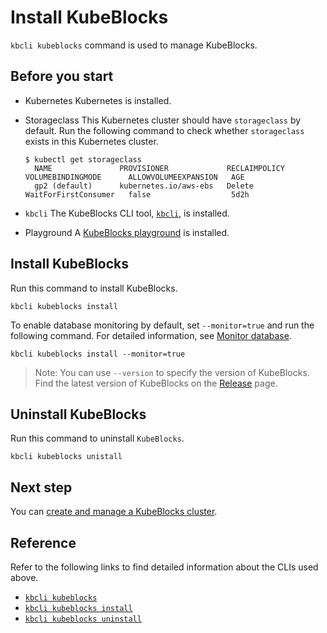 # Install KubeBlocks

`kbcli kubeblocks` command is used to manage KubeBlocks.

## Before you start

- Kubernetes 
  Kubernetes is installed.

- Storageclass
  This Kubernetes cluster should have `storageclass` by default. Run the following command to check whether `storageclass` exists in this Kubernetes cluster. 
  
  ```
  $ kubectl get storageclass
    NAME               PROVISIONER             RECLAIMPOLICY   VOLUMEBINDINGMODE      ALLOWVOLUMEEXPANSION   AGE
    gp2 (default)      kubernetes.io/aws-ebs   Delete          WaitForFirstConsumer   false                  5d2h
  ```

- `kbcli`
  The KubeBlocks CLI tool, [`kbcli`](install_kbcli.md), is installed.

- Playground
  A [KubeBlocks playground](install_playground.md) is installed.

## Install KubeBlocks

Run this command to install KubeBlocks.

```
kbcli kubeblocks install 
```

To enable database monitoring by default, set `--monitor=true` and run the following command. For detailed information, see [Monitor database](../database_observability/monitor_database.md).

```
kbcli kubeblocks install --monitor=true
```

> Note:
> You can use `--version` to specify the version of KubeBlocks. Find the latest version of KubeBlocks on the [Release](https://github.com/apecloud/kubeblocks/releases) page.

## Uninstall KubeBlocks

Run this command to uninstall `KubeBlocks`.

```
kbcli kubeblocks unistall
```

## Next step

You can [create and manage a KubeBlocks cluster](create_and_manege_a_cluster.md).

## Reference

Refer to the following links to find detailed information about the CLIs used above.

- [`kbcli kubeblocks`](cli/../../cli/kbcli_kubeblocks.md)
- [`kbcli kubeblocks install`](cli/../../cli/kbcli_kubeblocks_install.md)
- [`kbcli kubeblocks uninstall`](cli/../../cli/kbcli_kubeblocks_uninstall.md)